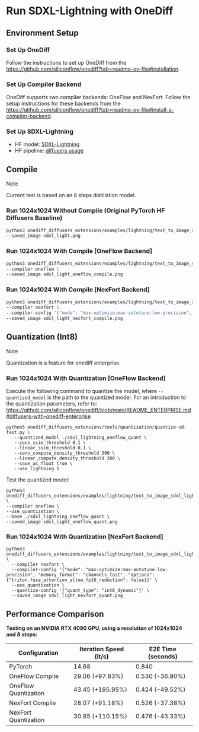 # Run SDXL-Lightning with OneDiff

## Environment Setup

### Set Up OneDiff
Follow the instructions to set up OneDiff from the https://github.com/siliconflow/onediff?tab=readme-ov-file#installation.

### Set Up Compiler Backend
OneDiff supports two compiler backends: OneFlow and NexFort. Follow the setup instructions for these backends from the https://github.com/siliconflow/onediff?tab=readme-ov-file#install-a-compiler-backend.


### Set Up SDXL-Lightning
- HF model: [SDXL-Lightning](https://huggingface.co/ByteDance/SDXL-Lightning)
- HF pipeline: [diffusers usage](https://huggingface.co/ByteDance/SDXL-Lightning#2-step-4-step-8-step-unet)

## Compile

> [!NOTE]
Current test is based on an 8 steps distillation model.

### Run 1024x1024 Without Compile (Original PyTorch HF Diffusers Baseline)
```bash
python3 onediff_diffusers_extensions/examples/lightning/text_to_image_sdxl_light.py \
--saved_image sdxl_light.png
```

### Run 1024x1024 With Compile [OneFlow Backend]
```bash
python3 onediff_diffusers_extensions/examples/lightning/text_to_image_sdxl_light.py \
--compiler oneflow \
--saved_image sdxl_light_oneflow_compile.png
```

### Run 1024x1024 With Compile [NexFort Backend]
```bash
python3 onediff_diffusers_extensions/examples/lightning/text_to_image_sdxl_light.py \
--compiler nexfort \
--compiler-config '{"mode": "max-optimize:max-autotune:low-precision", "memory_format": "channels_last", "options": {"triton.fuse_attention_allow_fp16_reduction": false}}' \
--saved_image sdxl_light_nexfort_compile.png
```


## Quantization (Int8)

> [!NOTE]
Quantization is a feature for onediff enterprise.

### Run 1024x1024 With Quantization [OneFlow Backend]

Execute the following command to quantize the model, where `--quantized_model` is the path to the quantized model. For an introduction to the quantization parameters, refer to: https://github.com/siliconflow/onediff/blob/main/README_ENTERPRISE.md#diffusers-with-onediff-enterprise

```
python3 onediff_diffusers_extensions/tools/quantization/quantize-sd-fast.py \
   --quantized_model ./sdxl_lightning_oneflow_quant \
   --conv_ssim_threshold 0.1 \
   --linear_ssim_threshold 0.1 \
   --conv_compute_density_threshold 300 \
   --linear_compute_density_threshold 300 \
   --save_as_float true \
   --use_lightning 1
```

Test the quantized model:

```
python3 onediff_diffusers_extensions/examples/lightning/text_to_image_sdxl_light.py \
--compiler oneflow \
--use_quantization \
--base ./sdxl_lightning_oneflow_quant \
--saved_image sdxl_light_oneflow_quant.png
```


### Run 1024x1024 With Quantization [NexFort Backend]

```
python3 onediff_diffusers_extensions/examples/lightning/text_to_image_sdxl_light.py \
  --compiler nexfort \
  --compiler-config '{"mode": "max-optimize:max-autotune:low-precision", "memory_format": "channels_last", "options": {"triton.fuse_attention_allow_fp16_reduction": false}}' \
  --use_quantization \
  --quantize-config '{"quant_type": "int8_dynamic"}' \
  --saved_image sdxl_light_nexfort_quant.png
```


## Performance Comparison

**Testing on an NVIDIA RTX 4090 GPU, using a resolution of 1024x1024 and 8 steps:**

| Configuration             | Iteration Speed (it/s)          | E2E Time (seconds)              |
|---------------------------|---------------------------------|---------------------------------|
| PyTorch                   | 14.68                           | 0.840                           |
| OneFlow Compile           | 29.06 (+97.83%)                 | 0.530 (-36.90%)                 |
| OneFlow Quantization      | 43.45 (+195.95%)                | 0.424 (-49.52%)                 |
| NexFort Compile           | 28.07 (+91.18%)                 | 0.526 (-37.38%)                 |
| NexFort Quantization      | 30.85 (+110.15%)                | 0.476 (-43.33%)                 |
